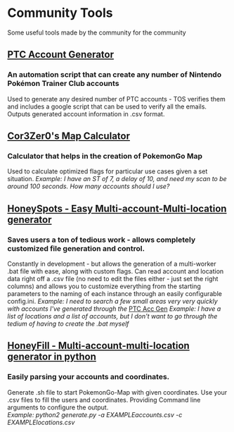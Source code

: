 # Community Tools
Some useful tools made by the community for the community

## [PTC Account Generator](https://github.com/skvvv/pikapy)
### An automation script that can create any number of Nintendo Pokémon Trainer Club accounts
Used to generate any desired number of PTC accounts - TOS verifies them and includes a google script that can be used to verify all the emails. Outputs generated account information in .csv format.

## [Cor3Zer0's Map Calculator](https://github.com/Cor3Zer0/Map-Calculator)
### Calculator that helps in the creation of PokemonGo Map
Used to calculate optimized flags for particular use cases given a set situation.
_Example: I have an ST of 7, a delay of 10, and need my scan to be around 100 seconds. How many accounts should I use?_

## [HoneySpots - Easy Multi-account-Multi-location generator](https://github.com/razorasadsid/HoneySpots)
### Saves users a ton of tedious work - allows completely customized file generation and control.
Constantly in development - but allows the generation of a multi-worker .bat file with ease, along with custom flags. Can read account and location data right off a .csv file (no need to edit the files either - just set the right columns) and allows you to customize everything from the starting parameters to the naming of each instance through an easily configurable config.ini. 
_Example: I need to search a few small areas very very quickly with accounts I've generated through the_ [PTC Acc Gen](https://github.com/skvvv/pikapy) 
_Example: I have a list of locations and a list of accounts, but I don't want to go through the tedium of having to create the .bat myself_

## [HoneyFill - Multi-account-multi-location generator in python](https://github.com/joostsijm/HoneyFill)
### Easily parsing your accounts and coordinates.
Generate .sh file to start PokemonGo-Map with given coordinates. Use your .csv files to fill the users and coordinates. Providing Command line arguments to configure the output.   
_Example: python2 generate.py -a EXAMPLEaccounts.csv -c EXAMPLElocations.csv_
